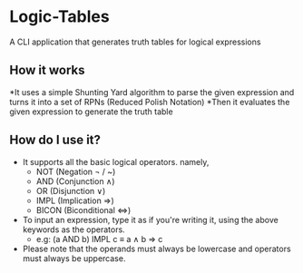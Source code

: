 # Logic-Tables
A CLI application that generates truth tables for logical expressions

## How it works
*It uses a simple Shunting Yard algorithm to parse the given expression and turns it into a set of RPNs (Reduced Polish Notation)
*Then it evaluates the given expression to generate the truth table

## How do I use it?
* It supports all the basic logical operators. namely,
  * NOT (Negation ¬ / ~)
  * AND (Conjunction ∧)
  * OR (Disjunction ∨)
  * IMPL (Implication ⇒)
  * BICON (Biconditional ⇔)
* To input an expression, type it as if you're writing it, using the above keywords as the operators.
  * e.g: (a AND b) IMPL c ≡ a ∧ b ⇒ c
* Please note that the operands must always be lowercase and operators must always be uppercase.

  
